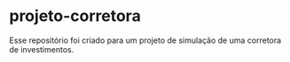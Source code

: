 # projeto-corretora
Esse repositório foi criado para um projeto de simulação de uma corretora de investimentos. 
